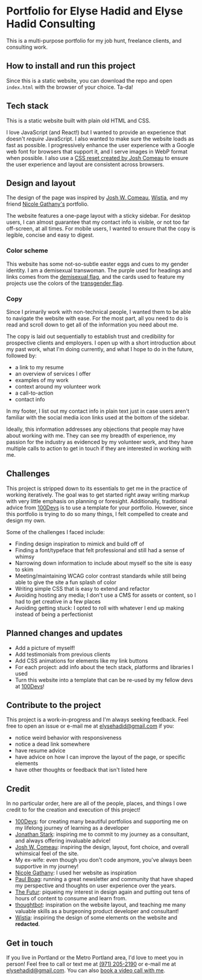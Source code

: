 # Portfolio for Elyse Hadid and Elyse Hadid Consulting

This is a multi-purpose portfolio for my job hunt, freelance clients, and consulting work.

## How to install and run this project

Since this is a static website, you can download the repo and open `index.html` with the browser of your choice. Ta-da!

## Tech stack

This is a static website built with plain old HTML and CSS.

I love JavaScript (and React!) but I wanted to provide an experience that doesn't _require_ JavaScript. I also wanted to make sure the website loads as fast as possible. I progressively enhance the user experience with a Google web font for browsers that support it, and I serve images in WebP format when possible. I also use a [CSS reset created by Josh Comeau](https://www.joshwcomeau.com/css/custom-css-reset/) to ensure the user experience and layout are consistent across browsers.

## Design and layout

The design of the page was inspired by [Josh W. Comeau](https://www.joshwcomeau.com/), [Wistia](https://wistia.com/), and my friend [Nicole Gathany's](https://nicolegathany.com/) portfolio.

The website features a one-page layout with a sticky sidebar. For desktop users, I can almost guarantee that my contact info is visible, or not too far off-screen, at all times. For mobile users, I wanted to ensure that the copy is legible, concise and easy to digest.

### Color scheme

This website has some not-so-subtle easter eggs and cues to my gender identity. I am a demisexual transwoman. The purple used for headings and links comes from the [demisexual flag](https://www.flagcolorcodes.com/demisexual), and the cards used to feature my projects use the colors of the [transgender flag](https://www.flagcolorcodes.com/transgender).

### Copy

Since I primarily work with non-technical people, I wanted them to be able to navigate the website with ease. For the most part, all you need to do is read and scroll down to get all of the information you need about me.

The copy is laid out sequentially to establish trust and credibility for prospective clients and employers. I open up with a short introduction about my past work, what I'm doing currently, and what I hope to do in the future, followed by:

- a link to my resume
- an overview of services I offer
- examples of my work
- context around my volunteer work
- a call-to-action
- contact info

In my footer, I list out my contact info in plain text just in case users aren't familiar with the social media icon links used at the bottom of the sidebar.

Ideally, this information addresses any objections that people may have about working with me. They can see my breadth of experience, my passion for the industry as evidenced by my volunteer work, and they have multiple calls to action to get in touch if they are interested in working with me.

## Challenges

This project is stripped down to its essentials to get me in the practice of working iteratively. The goal was to get started right away writing markup with very little emphasis on planning or foresight. Additionally, traditional advice from [100Devs](https://leonnoel.com/100devs/) is to use a template for your portfolio. However, since this portfolio is trying to do so many things, I felt compelled to create and design my own.

Some of the challenges I faced include:

- Finding design inspiration to mimick and build off of
- Finding a font/typeface that felt professional and still had a sense of whimsy
- Narrowing down information to include about myself so the site is easy to skim
- Meeting/maintaining WCAG color contrast standards while still being able to give the site a fun splash of color
- Writing simple CSS that is easy to extend and refactor
- Avoiding hosting any media; I don't use a CMS for assets or content, so I had to get creative in a few places
- Avoiding getting stuck: I opted to roll with whatever I end up making instead of being a perfectionist

## Planned changes and updates

- Add a picture of myself!
- Add testimonials from previous clients
- Add CSS animations for elements like my link buttons
- For each project: add info about the tech stack, platforms and libraries I used
- Turn this website into a template that can be re-used by my fellow devs at [100Devs](https://leonnoel.com/100devs/)!

## Contribute to the project

This project is a work-in-progress and I'm always seeking feedback. Feel free to open an issue or e-mail me at [elysehadid@gmail.com](mailto:elysehadid@gmail.com) if you:

- notice weird behavior with responsiveness
- notice a dead link somewhere
- have resume advice
- have advice on how I can improve the layout of the page, or specific elements
- have other thoughts or feedback that isn't listed here

## Credit

In no particular order, here are all of the people, places, and things I owe credit to for the creation and execution of this project!

- [100Devs](https://leonnoel.com/100devs/): for creating many beautiful portfolios and supporting me on my lifelong journey of learning as a developer
- [Jonathan Stark](https://jonathanstark.com/): inspiring me to commit to my journey as a consultant, and always offering invaluable advice!
- [Josh W. Comeau](https://www.joshwcomeau.com/): inspiring the design, layout, font choice, and overall whimsical feel of the site.
- My ex-wife: even though you don't code anymore, you've always been supportive in my journey!
- [Nicole Gathany](https://nicolegathany.com/): I used her website as inspiration
- [Paul Boag](https://boagworld.com/): running a great newsletter and community that have shaped my perspective and thoughts on user experience over the years.
- [The Futur](https://www.youtube.com/channel/UC-b3c7kxa5vU-bnmaROgvog): piqueing my interest in design again and putting out tens of hours of content to consume and learn from.
- [thoughtbot](https://thoughtbot.com/): inspiration on the website layout, and teaching me many valuable skills as a burgeoning product developer and consultant!
- [Wistia](https://wistia.com/): inspiring the design of some elements on the website and **redacted**.

## Get in touch

If you live in Portland or the Metro Portland area, I'd love to meet you in person! Feel free to call or text me at [(971) 205-2190](tel:9712052190) or e-mail me at [elysehadid@gmail.com](mailto:elysehadid@gmail.com). You can also [book a video call with me](https://calendly.com/elysehadid/coffeechat).
